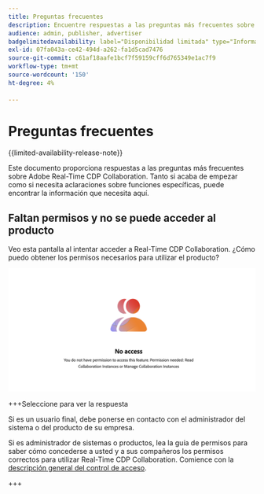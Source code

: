 ```yaml
---
title: Preguntas frecuentes
description: Encuentre respuestas a las preguntas más frecuentes sobre Adobe Real-Time CDP Collaboration
audience: admin, publisher, advertiser
badgelimitedavailability: label="Disponibilidad limitada" type="Informative" url="https://helpx.adobe.com/es/legal/product-descriptions/real-time-customer-data-platform-collaboration.html newtab=true"
exl-id: 07fa043a-ce42-494d-a262-fa1d5cad7476
source-git-commit: c61af18aafe1bcf7f59159cff6d765349e1ac7f9
workflow-type: tm+mt
source-wordcount: '150'
ht-degree: 4%

---
```


# Preguntas frecuentes

{{limited-availability-release-note}}

Este documento proporciona respuestas a las preguntas más frecuentes sobre Adobe Real-Time CDP Collaboration. Tanto si acaba de empezar como si necesita aclaraciones sobre funciones específicas, puede encontrar la información que necesita aquí.

## Faltan permisos y no se puede acceder al producto

Veo esta pantalla al intentar acceder a Real-Time CDP Collaboration. ¿Cómo puedo obtener los permisos necesarios para utilizar el producto?

![Permisos no disponibles en la pantalla al acceder a Real-Time CDP Collaboration](/help/assets/reference/common-questions/permissions-missing-screen.png)

+++Seleccione para ver la respuesta

Si es un usuario final, debe ponerse en contacto con el administrador del sistema o del producto de su empresa.

Si es administrador de sistemas o productos, lea la guía de permisos para saber cómo concederse a usted y a sus compañeros los permisos correctos para utilizar Real-Time CDP Collaboration. Comience con la [descripción general del control de acceso](/help/guide/permissions/overview.md).

+++